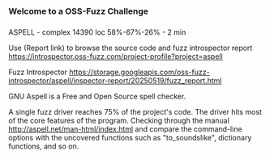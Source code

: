 ###
### Welcome to a OSS-Fuzz Challenge
###

ASPELL - complex 14390 loc 58%-67%-26% - 2 min

Use (Report link) to browse the source code and fuzz introspector report https://introspector.oss-fuzz.com/project-profile?project=aspell

Fuzz Introspector
https://storage.googleapis.com/oss-fuzz-introspector/aspell/inspector-report/20250519/fuzz_report.html

GNU Aspell is a Free and Open Source spell checker.

A single fuzz driver reaches 75% of the project's code.  The driver hits most of the core features of the program.  Checking through the manual http://aspell.net/man-html/index.html and compare the command-line options with the uncovered functions such as "to_soundslike", dictionary functions, and so on.
